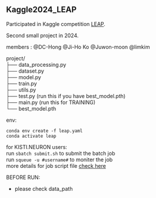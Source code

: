 ## Kaggle2024_LEAP

Participated in Kaggle competition [LEAP](https://www.kaggle.com/competitions/leap-atmospheric-physics-ai-climsim/overview).

Second small project in 2024.

members : @DC-Hong @Ji-Ho Ko @Juwon-moon @limkim

project/  
├── data_processing.py    
├── dataset.py   
├── model.py      
├── train.py    
├── utils.py   
├── test.py (run this if you have best_model.pth)    
├── main.py (run this for TRAINING)    
└── best_model.pth    

env:  
```
conda env create -f leap.yaml
conda activate leap
```

for KISTI.NEURON users:     
	run `sbatch submit.sh` to submit the batch job    
	run `squeue -u #username#` to moniter the job    
	more details for job script file [check here](https://docs-ksc.gitbook.io/neuron-user-guide/undefined/running-jobs-through-scheduler-slurm#id-6)   
	
BEFORE RUN:    
- please check data_path
